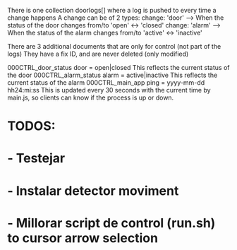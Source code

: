 There is one collection doorlogs[] where a log is pushed to every time a change happens
A change can be of 2 types: 
change: 'door'   --> When the status of the door changes from/to 'open' <-> 'closed'
change: 'alarm'  --> When the status of the alarm changes from/to 'active' <-> 'inactive'

There are 3 additional documents that are only for control (not part of the logs)
They have a fix ID, and are never deleted (only modified)

000CTRL_door_status     door  = open|closed           This reflects the current status of the door
000CTRL_alarm_status    alarm = active|inactive       This reflects the current status of the alarm
000CTRL_main_app        ping  = yyyy-mm-dd hh24:mi:ss This is updated every 30 seconds with the current time by main.js, so clients can know if the process is up or down.


# TODOS:
# - Testejar
# - Instalar detector moviment
# - Millorar script de control (run.sh) to cursor arrow selection
